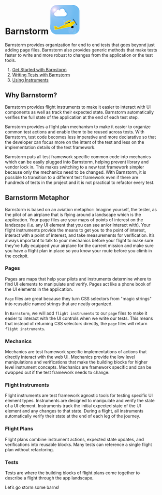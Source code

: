 # Barnstorm ![Barnstorm Icon](./favicon.png "Let's go storm some barns!")

Barnstorm provides organization for end to end tests that goes beyond just adding page files. Barnstorm also provides generic methods that make tests faster to write and more robust to changes from the application or the test tools.

 1. [Get Started with Barnstorm](/docs/getting-started.md)
 2. [Writing Tests with Barnstorm](/docs/writing-tests.md)
 3. [Using Instruments](/docs/using-instruments.md)

## Why Barnstorm?

Barnstorm provides flight instruments to make it easier to interact with UI components as well as track their expected state.  Barnstorm automatically verifies the full state of the application at the end of each test step.

Barnstorm provides a flight plan mechanism to make it easier to organize common test actions and enable them to be reused across tests.  With Barnstorm, test code becomes less imperative and more declarative so that the developer can focus more on the intent of the test and less on the implementation details of the test framework.

Barnstorm puts all test framework specific common code into mechanics which can be easily plugged into Barnstorm, helping prevent library and vendor lock in.  This makes switching to a new test framework simpler because only the mechanics need to be changed.  With Barnstorm, it is possible to transition to a different test framework even if there are hundreds of tests in the project and it is not practical to refactor every test.

## Barnstorm Metaphor

Barnstorm is based on an aviation metaphor: Imagine yourself, the tester, as the pilot of an airplane that is flying around a landscape which is the application.  Your page files are your maps of points of interest on the landscape (i.e. any UI element that you can see an/or interact with).  Your flight instruments provide the means to get you to the point of interest, interact with a point of interest, and take measurements for verification.  It’s always important to talk to your mechanics before your flight to make sure they’ve fully equipped your airplane for the current mission and make sure you have a flight plan in place so you know your route before you climb in the cockpit.

### Pages

Pages are maps that help your pilots and instruments determine where to find UI elements to manipulate and verify.  Pages act like a phone book of the UI elements in the application.

`Page` files are great because they turn CSS selectors from "magic strings" into reusable named strings that are neatly organized.

In `Barnstorm`, we will add `flight instruments` to our `page` files to make it easier to interact with the UI controls when we write our tests.  This means that instead of returning CSS selectors directly, the `page` files will return `flight instruments`.

### Mechanics

Mechanics are test framework specific implementations of actions that directly interact with the web UI.  Mechanics provide the low level manipulations and verifications that make the building blocks for higher level instrument concepts.  Mechanics are framework specific and can be swapped out if the test framework needs to change.

### Flight Instruments

Flight instruments are test framework agnostic tools for testing specific UI element types.  Instruments are designed to manipulate and verify the state of a UI element.  Instruments track the initial expected state of the UI element and any changes to that state.  During a flight, all instruments automatically verify their state at the end of each leg of the journey.

### Flight Plans

Flight plans combine instrument actions, expected state updates, and verifications into reusable blocks.  Many tests can reference a single flight plan without refactoring.

### Tests

Tests are where the building blocks of flight plans come together to describe a flight through the app landscape.

Let’s go storm some barns!
